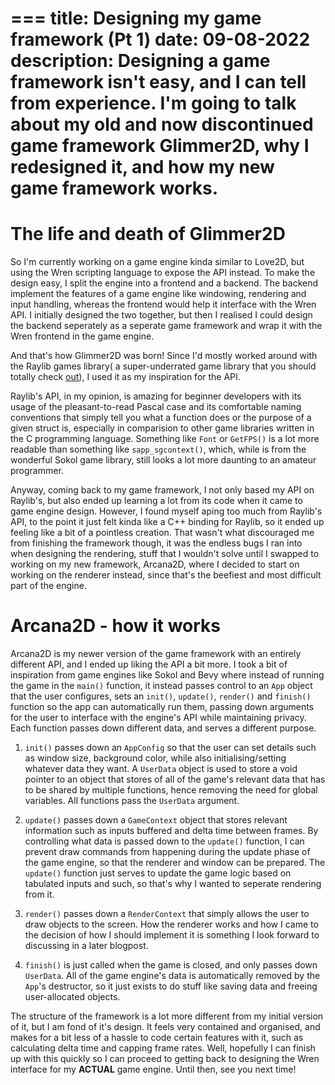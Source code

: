 ===
title: Designing my game framework (Pt 1)
date: 09-08-2022
description: Designing a game framework isn't easy, and I can tell from experience. I'm going to talk about my old and now discontinued game framework Glimmer2D, why I redesigned it, and how my new game framework works.
===
# The life and death of Glimmer2D
So I'm currently working on a game engine kinda similar to Love2D, but using the Wren scripting language to expose the API instead. To make the design easy, I split the engine into a frontend and a backend. The backend implement the features of a game engine like windowing, rendering and input handling, whereas the frontend would help it interface with the Wren API. I initially designed the two together, but then I realised I could design the backend seperately as a seperate game framework and wrap it with the Wren frontend in the game engine.

And that's how Glimmer2D was born! Since I'd mostly worked around with the Raylib games library( a super-underrated game library that you should totally check [out](https://www.raylib.com/index.html)), I used it as my inspiration for the API. 

Raylib's API, in my opinion, is amazing for beginner developers with its usage of the pleasant-to-read Pascal case and its comfortable naming conventions that simply tell you what a function does or the purpose of a given struct is, especially in comparision to other game libraries written in the C programming language. Something like `Font` or `GetFPS()` is a lot more readable than something like `sapp_sgcontext()`, which, while is from the wonderful Sokol game library, still looks a lot more daunting to an amateur programmer. 

Anyway, coming back to my game framework, I not only based my API on Raylib's, but also ended up learning a lot from its code when it came to game engine design. However, I found myself aping too much from Raylib's API, to the point it just felt kinda like a C++ binding for Raylib, so it ended up feeling like a bit of a pointless creation. That wasn't what discouraged me from finishing the framework though, it was the endless bugs I ran into when designing the rendering, stuff that I wouldn't solve until I swapped to working on my new framework, Arcana2D, where I decided to start on working on the renderer instead, since that's the beefiest and most difficult part of the engine. 

# Arcana2D - how it works
Arcana2D is my newer version of the game framework with an entirely different API, and I ended up liking the API a bit more. I took a bit of inspiration from game engines like Sokol and Bevy where instead of running the game in the `main()` function, it instead passes control to an `App` object that the user configures, sets an `init()`, `update()`, `render()` and `finish()` function so the app can automatically run them, passing down arguments for the user to interface with the engine's API while maintaining privacy. Each function passes down different data, and serves a different purpose.

1. `init()` passes down an `AppConfig` so that the user can set details such as window size, background color, while also initialising/setting whatever data they want. A `UserData` object is used to store a void pointer to an object that stores of all of the game's relevant data that has to be shared by multiple functions, hence removing the need for global variables. All functions pass the `UserData` argument.

2. `update()` passes down a `GameContext` object that stores relevant information such as inputs buffered and delta time between frames. By controlling what data is passed down to the `update()` function, I can prevent draw commands from happening during the update phase of the game engine, so that the renderer and window can be prepared. The `update()` function just serves to update the game logic based on tabulated inputs and such, so that's why I wanted to seperate rendering from it.

3. `render()` passes down a `RenderContext` that simply allows the user to draw objects to the screen. How the renderer works and how I came to the decision of how I should implement it is something I look forward to discussing in a later blogpost.

4. `finish()` is just called when the game is closed, and only passes down  `UserData`. All of the game engine's data is automatically removed by the `App`'s destructor, so it just exists to do stuff like saving data and freeing user-allocated objects.

The structure of the framework is a lot more different from my initial version of it, but I am fond of it's design. It feels very contained and organised, and makes for a bit less of a hassle to code certain features with it, such as calculating delta time and capping frame rates. Well, hopefully I can finish up with this quickly so I can proceed to getting back to designing the Wren interface for my **ACTUAL** game engine. Until then, see you next time!